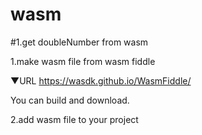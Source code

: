 # wasm

#1.get doubleNumber from wasm

1.make wasm file from wasm fiddle

▼URL
https://wasdk.github.io/WasmFiddle/

You can build and download.

2.add wasm file to your project
